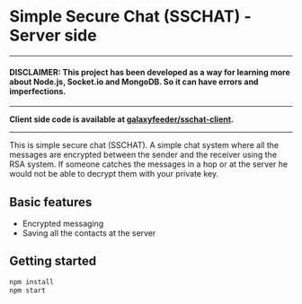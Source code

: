 # Simple Secure Chat (SSCHAT) - Server side

---

#### **DISCLAIMER: This project has been developed as a way for learning more about Node.js, Socket.io and MongoDB. So it can have errors and imperfections.**

---

**Client side code is available at [galaxyfeeder/sschat-client](https://github.com/galaxyfeeder/sschat-client).**

---

This is simple secure chat (SSCHAT). A simple chat system where all the messages are encrypted between the sender and the receiver using the RSA system. If someone catches the messages in a hop or at the server he would not be able to decrypt them with your private key.

## Basic features

- Encrypted messaging
- Saving all the contacts at the server

## Getting started

```bash
npm install
npm start
```
